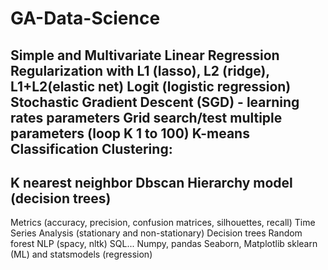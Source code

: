 # GA-Data-Science

Simple and Multivariate Linear Regression
Regularization with L1 (lasso), L2 (ridge), L1+L2(elastic net)
Logit (logistic regression)
Stochastic Gradient Descent (SGD) - learning rates parameters 
Grid search/test multiple parameters (loop K 1 to 100)
K-means
Classification
Clustering:
----------------
K nearest neighbor
Dbscan
Hierarchy model (decision trees)
---------------------------------
Metrics (accuracy, precision, confusion matrices, silhouettes, recall)
Time Series Analysis (stationary and non-stationary)
Decision trees
Random forest
NLP (spacy, nltk)
SQL... 
Numpy, pandas
Seaborn, Matplotlib
sklearn (ML) and statsmodels (regression) 

